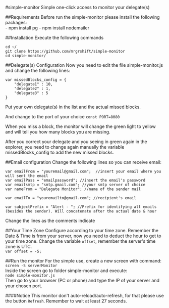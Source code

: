 #simple-monitor
Simple one-click access to monitor your delegate(s)

##Requirements
Before run the simple-monitor please install the following packages:<br>
	- npm install pg
	- npm install nodemailer

##Installation
Execute the following commands
```
cd ~/
git clone https://github.com/mrgrshift/simple-monitor
cd simple-monitor/
```
##Delegate(s) Configuration
Now you need to edit the file simple-monitor.js and change the following lines:
```
var missedBlocks_config = {
    "delegate1" : 10,
    "delegate2" : 1,
    "delegate3" : 5
}
```
Put your own delegate(s) in the list and the actual missed blocks.

And change to the port of your choice
`const PORT=8080`

When you miss a block, the monitor will change the green light to yellow and will tell you how many blocks you are missing.

After you correct your delegate and you seeing in green again in the explorer, you need to change again manually the variable missedBlocks_config to add the new missed blocks.

##Email configuration
Change the following lines so you can receive email:
```
var emailFrom = "youremail@gmail.com";  //insert your email where you will sent the email
var emailPass = "emailpassword"; //insert the email's password
var emailsmtp = "smtp.gmail.com"; //your smtp server of choice
var nameFrom = "Delegate Monitor"; //name of the sender mail

var emailTo = "youremailto@gmail.com"; //recipient's email

var subjectPrefix = "Alert - "; //Prefix for identifying all emails (besides the sender). Will concatenate after the actual date & hour
```
Change the lines as the comments indicate

##Your Time Zone
Configure according to your time zone. Remember the Date & Time is from your server, now you need to deduct the hour to get to your time zone.
Change the variable `offset`, remember the server's time zone is UTC.<br>
`var offset = -5;`

##Run the monitor
For the simple use, create a new screen with command:<br>
`screen -S serverMonitor`<br>
Inside the screen go to folder simple-monitor and execute:<br>
`node simple-monitor.js`<br>
Then go to your browser (PC or phone) and type the IP of your server and your chosen port.




####Notice
This monitor don't auto-reload/auto-refresh, for that please use the button `Refresh`. Remember to wait at least 27 seconds.
